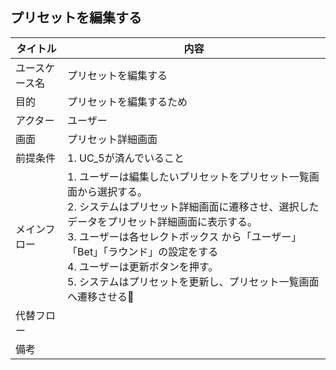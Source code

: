 ## プリセットを編集する

| タイトル | 内容 |
| --- | --- |
| ユースケース名 | プリセットを編集する |
| 目的 | プリセットを編集するため |
| アクター | ユーザー |
| 画面 | プリセット詳細画面 |
| 前提条件 | 1. UC_5が済んでいること<br> |
| メインフロー | 1. ユーザーは編集したいプリセットをプリセット一覧画面から選択する。<br>2. システムはプリセット詳細画面に遷移させ、選択したデータをプリセット詳細画面に表示する。<br>3. ユーザーは各セレクトボックス から「ユーザー」「Bet」「ラウンド」の設定をする<br>4. ユーザーは更新ボタンを押す。<br>5. システムはプリセットを更新し、プリセット一覧画面へ遷移させる|
| 代替フロー |  |
| 備考 |  |
